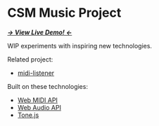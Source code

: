 
CSM Music Project
=================

[***→ View Live Demo! ←***](https://chasemoskal.github.io/csm/)

WIP experiments with inspiring new technologies.

Related project:

  - [midi-listener](https://github.com/ChaseMoskal/midi-listener)

Built on these technologies:

  - [Web MIDI API](http://webaudio.github.io/web-midi-api/)
  - [Web Audio API](https://www.w3.org/TR/webaudio/)
  - [Tone.js](https://github.com/Tonejs/Tone.js)
